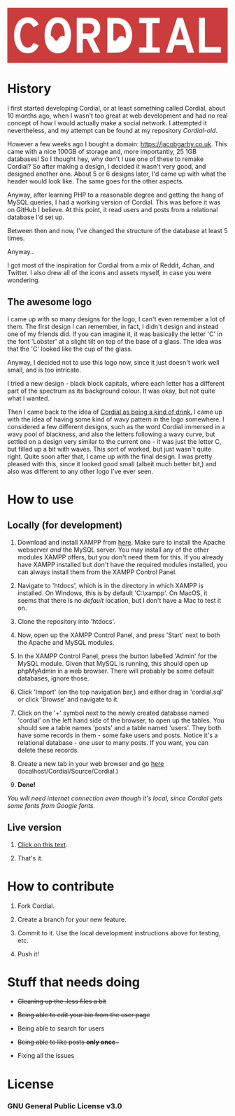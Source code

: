 [![Cordial](cordial-onred.png)](http://cordial.jacobgarby.co.uk)

# History

I first started developing Cordial, or at least something called Cordial, about 10 months ago, when I wasn't too great at web development and had no real concept of how I would actually make a social network. I attempted it nevertheless, and my attempt can be found at my repository *Cordial-old*.

However a few weeks ago I bought a domain: https://jacobgarby.co.uk. This came with a nice 100GB of storage and, more importantly, 25 1GB databases! So I thought hey, why don't I use one of these to remake Cordial? So after making a design, I decided it wasn't very good, and designed another one. About 5 or 6 designs later, I'd came up with what the header would look like. The same goes for the other aspects.

Anyway, after learning PHP to a reasonable degree and getting the hang of MySQL queries, I had a working version of Cordial. This was before it was on GitHub I believe. At this point, it read users and posts from a relational database I'd set up.

Between then and now, I've changed the structure of the database at least 5 times.

Anyway..

I got most of the inspiration for Cordial from a mix of Reddit, 4chan, and Twitter. I also drew all of the icons and assets myself, in case you were wondering.

## The awesome logo

I came up with so many designs for the logo, I can't even remember a lot of them. The first design I can remember, in fact, I didn't design and instead one of my friends did. If you can imagine it, it was basically the letter 'C' in the font 'Lobster' at a slight tilt on top of the base of a glass. The idea was that the 'C' looked like the cup of the glass.

Anyway, I decided not to use this logo now, since it just doesn't work well small, and is too intricate.

I tried a new design - black block capitals, where each letter has a different part of the spectrum as its background colour. It was okay, but not quite what I wanted.

Then I came back to the idea of [Cordial as being a kind of drink.](https://en.wikipedia.org/wiki/Cordial) I came up with the idea of having some kind of wavy pattern in the logo somewhere. I considered a few different designs, such as the word Cordial immersed in a wavy pool of blackness, and also the letters following a wavy curve, but settled on a design very similar to the current one - it was just the letter C, but filled up a bit with waves. This sort of worked, but just wasn't quite right. Quite soon after that, I came up with the final design. I was pretty pleased with this, since it looked good small (albeit much better bit,) and also was different to any other logo I've ever seen.

# How to use

## Locally (for development)

 1. Download and install XAMPP from [here](https://www.apachefriends.org/index.html). Make sure to install the Apache webserver *and* the MySQL server. You may install any of the other modules XAMPP offers, but you don't need them for this. If you already have XAMPP installed but don't have the required modules installed, you can always install them from the XAMPP Control Panel.
 
 2. Navigate to 'htdocs', which is in the directory in which XAMPP is installed. On Windows, this is by default 'C:\xampp'. On MacOS, it seems that there is no *default* location, but I don't have a Mac to test it on.
 
 3. Clone the repository into 'htdocs'.
 
 4. Now, open up the XAMPP Control Panel, and press 'Start' next to both the Apache and MySQL modules.
 
 5. In the XAMPP Control Panel, press the button labelled 'Admin' for the MySQL module. Given that MySQL is running, this should open up phpMyAdmin in a web browser. There will probably be some default databases, ignore those.
 
 6. Click 'Import' (on the top navigation bar,) and either drag in 'cordial.sql' or click 'Browse' and navigate to it.
 
 7. Click on the '+' symbol next to the newly created database named 'cordial' on the left hand side of the browser, to open up the tables. You should see a table names 'posts' and a table named 'users'. They both have some records in them - some fake users and posts. Notice it's a relational database - one user to many posts. If you want, you can delete these records.
 
 8. Create a new tab in your web browser and go [here](http://localhost/Cordial/Source/Cordial/) (localhost/Cordial/Source/Cordial.)
 
 9. **Done!**
 
*You will need internet connection even though it's local, since Cordial gets some fonts from Google fonts.*

## Live version

 1. [Click on this text](http://cordial.jacobgarby.co.uk).
 
 2. That's it.
 
# How to contribute

 1. Fork Cordial.
 
 2. Create a branch for your new feature.
 
 3. Commit to it. Use the local development instructions above for testing, etc.
 
 4. Push it!
 
# Stuff that needs doing

 - ~~Cleaning up the .less files a bit~~
 
 - ~~Being able to edit your bio from the user page~~
 
 - Being able to search for users
 
 - ~~Being able to like posts **only once**~~~
 
 - Fixing all the issues
 
# License

### GNU General Public License v3.0
